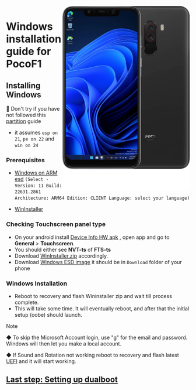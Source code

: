 <img align="right" src="beryllium.png" width="350" alt="Windows installation on beryllium">

# Windows installation guide for PocoF1

## Installing Windows
:no_entry_sign: Don't try if you have not followed this [partition](NEW1-partition.md) guide
- it assumes `esp on 21`, `pe on 22` and `win on 24` 

### Prerequisites
- [Windows on ARM esd](https://worproject.com/esd) `(Select - Version: 11 Build: 22631.2861 Architecture: ARM64 Edition: CLIENT Language: select your language)`

- [WinInstaller](https://drive.google.com/drive/folders/1RP-AsQ4MkVYeHJFr3HqAPn3rP7rY12-V?usp=drive_link)
    

### Checking Touchscreen panel type
- On your android install [Device Info HW apk](https://play.google.com/store/apps/details?id=ru.andr7e.deviceinfohw&pcampaignid=web_share) , open app and go to **General** > **Touchscreen**.
- You should either see **NVT-ts** of **FTS-ts**
- Download [WinInstaller.zip](https://drive.google.com/drive/folders/1RP-AsQ4MkVYeHJFr3HqAPn3rP7rY12-V?usp=drive_link) accordingly.
- Download [Windows ESD image](https://worproject.com/esd) it should be in `Download` folder of your phone 

### Windows Installation
- Reboot to recovery and flash Wininstaller zip and wait till process complete.
- This will take some time. It will eventually reboot, and after that the initial setup (oobe) should launch.


> [!Note]
> ◆ To skip the Microsoft Account login, use "g" for the email and password. Windows will then let you make a local account.
>
> ◆ If Sound and Rotation not working reboot to recovery and flash latest [UEFI](https://github.com/n00b69/woa-beryllium/releases/tag/UEFI) and it will start working.

## [Last step: Setting up dualboot](/guide/dualboot.md)













